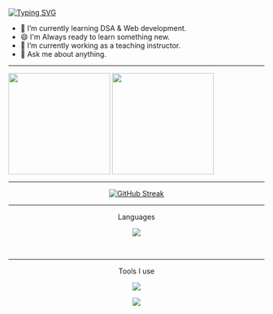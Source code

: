 <a href="https://git.io/typing-svg"><img src="https://readme-typing-svg.demolab.com?font=Fira+Code&weight=900&size=38&pause=500&color=FFBB37&center=true&width=780&height=150&lines=Hello+There!;I'm+Risan+Paul;Pursuing+B.Tech+in+CS+Engineering" alt="Typing SVG" /></a>

- 🌱 I’m currently learning DSA & Web development.
- 😄 I'm Always ready to learn something new.
- 🔭 I’m currently working as a teaching instructor.
- 💬 Ask me about anything.

<hr>
<div display=flex>
  <img height=200 align="center" src="https://github-readme-stats-5evy.vercel.app/api?username=risanpaul04&theme=tokyonight" />

  <img height=200 align="center" src="https://github-readme-stats-5evy.vercel.app/api/top-langs?username=risanpaul04&layout=donut&langs_count=4&card_width=320&theme=tokyonight&exclude_repo=github-readme-stats,github-readme-streak-stats,git-sticker&hide=javascript" />
</div>


<hr>

<div align=center>
  
  [![GitHub Streak](https://github-readme-streak-stats-lake.vercel.app?user=risanpaul04&theme=tokyonight&border_radius=8&date_format=M%20j%5B%2C%20Y%5D&exclude_days=Thu)](https://git.io/streak-stats)
  
</div>

<!-- ![](http://github-profile-summary-cards.vercel.app/api/cards/profile-details?username=risanpaul04&theme=dracula)



<!--
      link for the stats above 
1. (https://github.com/anuraghazra/github-readme-stats)
2. (https://git.io/streak-stats)  

-->
<hr>
<p align=center>Languages</p>
<p align="center">
  <img src="https://skillicons.dev/icons?i=c,cpp,html,css" />
</p>
<br>
<hr>
<p align=center>Tools I use</p>
<p align="center">
  <img src="https://skillicons.dev/icons?i=git,vscode" />
</p>
<p align="center">
  <img align="center" src="https://profile-counter.glitch.me/risanpaul04/count.svg" />
</p>

<!--  
      link to the icons =>   https://skillicons.dev
-->
